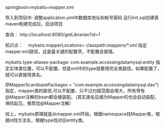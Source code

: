 springboot+mybatis+mapper.xml

导入到项目中:
调整application.yml中数据库地址和帐号密码
运行init.sql创建表
maven构建完成后，启动项目

查询：
http://localhost:8080/getLibrarian?id=1


知识点：　
mybatis.mapperLocations= classpath:mappers/*.xml
指定mapper.xml路径，这是最关键的配置项，不配置会报错。

mybatis.type-aliases-package: com.example.accessingdatamysql.entity 
指定实体类位置，可以不配置，但是xml中的type就要用完全类路径。如果配置了，就可以直接用类名。

@MapperScan(basePackages = "com.example.accessingdatamysql.dao") 
指定，mapper类的路径,可以不配置，只不过扫描范围会增大，所有带有@Mapper注解的bean都会被装配。（其实类名后缀为Mapper的也会自动装配，保险起见，推荐加@Mapper注解）

综上，mybatis原理就是从mapper.xml开始，根据namespace找Mapper类，根据id找方法名，根据type找对应entity类。





